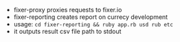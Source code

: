 * fixer-proxy proxies requests to fixer.io
* fixer-reporting creates report on currecy development
* usage: `cd fixer-reporting && ruby app.rb usd rub etc`
* it outputs result csv file path to stdout


